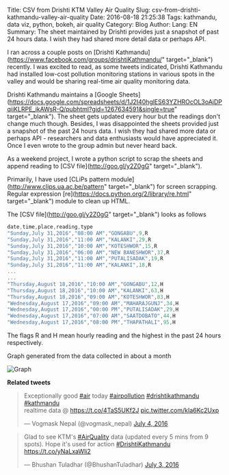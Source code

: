 Title: CSV from Drishti KTM Valley Air Quality
Slug: csv-from-drishti-kathmandu-valley-air-quality
Date: 2016-08-18 21:25:38
Tags: kathmandu, data viz, python, bokeh, air quality
Category: Blog
Author: 
Lang: EN
Summary: The sheet maintained by Drishti provides just a snapshot of past 24 hours data. I wish they had shared more detail data or perhaps API.

I ran across a couple posts on [Drishti Kathmandu](https://www.facebook.com/groups/drishtiKathmandu/" target="_blank") recently. I was excited to read, as some tweets indicated, Drishti Kathmandu had installed low-cost pollution monitoring stations in various spots in the valley and would be sharing real-time air quality monitoring data. 

Drishti Kathmandu maintains a [Google Sheets](https://docs.google.com/spreadsheets/d/1J2I40hglES63YZHROcOL3oAjDPqiiKLRPE_ikAWsR-Q/pubhtml?gid=1267634591&single=true" target="_blank"). The sheet gets updated every hour but the readings don't change much though. Besides, I was disappointed the sheets provided just a snapshot of the past 24 hours data. I wish they had shared more data or perhaps API - researchers and data enthusiasts would have appreciated it. Once I even wrote to the group admin but never heard back.

As a weekend project, I wrote a python script to scrap the sheets and append reading to [CSV file](http://goo.gl/y2Z0gG" target="_blank"). 

Primarily, I have used [CLiPs pattern module](http://www.clips.ua.ac.be/pattern" target="_blank") for screen scrapping. Regular expression [re](https://docs.python.org/2/library/re.html" target="_blank") module to clean up HTML.


The [CSV file](http://goo.gl/y2Z0gG" target="_blank") looks as follows
```javascript
date,time,place,reading,type
"Sunday,July 31,2016","08:00 AM","GONGABU",9,R
"Sunday,July 31,2016","11:00 AM","KALANKI",29,R
"Sunday,July 31,2016","10:00 AM","KOTESHWOR",15,R
"Sunday,July 31,2016","06:00 AM","NEW BANESHWOR",37,R
"Sunday,July 31,2016","11:00 AM","PUTALISADAK",19,R
"Sunday,July 31,2016","11:00 AM","KALANKI",18,R
...
...
"Thursday,August 18,2016","10:00 AM","GONGABU",12,H
"Thursday,August 18,2016","10:00 AM","KALANKI",63,H
"Thursday,August 18,2016","09:00 AM","KOTESHWOR",83,H
"Wednesday,August 17,2016","09:00 AM","MAHARAJGUNJ",34,H
"Wednesday,August 17,2016","00:00 PM","PUTALISADAK",29,H
"Wednesday,August 17,2016","07:00 AM","SAATDOBATO",44,H
"Wednesday,August 17,2016","08:00 PM","THAPATHALI",95,H
```

The flags R and H mean hourly reading and the highest in the past 24 hours respectively. 

Graph generated from the data collected in about a month

![Graph](https://res.cloudinary.com/rvibek-com-np/image/upload/v1472802171/drishti-aug_ooogyl.png)



**Related tweets**
<blockquote class="twitter-tweet" data-lang="en"><p lang="en" dir="ltr">Exceptionally good <a href="https://twitter.com/hashtag/air?src=hash">#air</a> today <a href="https://twitter.com/hashtag/airpollution?src=hash">#airpollution</a> <a href="https://twitter.com/hashtag/drishtikathmandu?src=hash">#drishtikathmandu</a> <a href="https://twitter.com/hashtag/kathmandu?src=hash">#kathmandu</a><br>realtime data @ <a href="https://t.co/4TaS5UKf2J">https://t.co/4TaS5UKf2J</a> <a href="https://t.co/kIa6Kc2Uxp">pic.twitter.com/kIa6Kc2Uxp</a></p>&mdash; Vogmask Nepal (@vogmask_nepal) <a href="https://twitter.com/vogmask_nepal/status/749807273350868994">July 4, 2016</a></blockquote> <script async src="//platform.twitter.com/widgets.js" charset="utf-8"></script>

<blockquote class="twitter-tweet" data-lang="en"><p lang="en" dir="ltr">Glad to see KTM&#39;s <a href="https://twitter.com/hashtag/AirQuality?src=hash">#AirQuality</a> data (updated every 5 mins from 9 spots). Hope it&#39;s used for action <a href="https://twitter.com/hashtag/DrishtiKathmandu?src=hash">#DrishtiKathmandu</a> <a href="https://t.co/yNaLxaWli2">https://t.co/yNaLxaWli2</a></p>&mdash; Bhushan Tuladhar (@BhushanTuladhar) <a href="https://twitter.com/BhushanTuladhar/status/749484719981506561">July 3, 2016</a></blockquote> <script async src="//platform.twitter.com/widgets.js" charset="utf-8"></script>